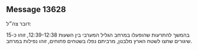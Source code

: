 ## Message 13628

דובר צה״ל:

בהמשך להתרעות שהופעלו במרחב הגליל המערבי בין השעות 12:39-12:38, זוהו כ-15 שיגורים שחצו לשטח הארץ מלבנון, מרביתם נפלו בשטחים פתוחים, זוהו נפילות במרחב.

